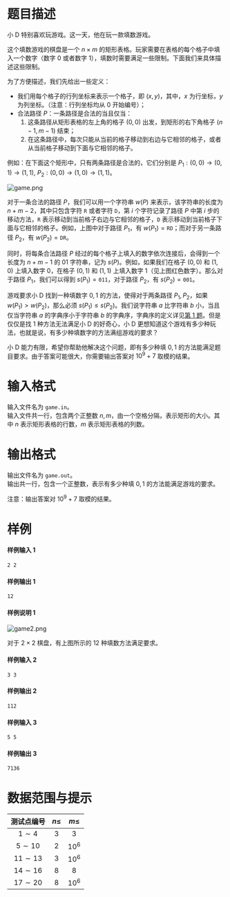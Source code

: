 
# 题目描述

小 D 特别喜欢玩游戏。这一天，他在玩一款填数游戏。

这个填数游戏的棋盘是一个 $n\times m$ 的矩形表格。玩家需要在表格的每个格子中填入一个数字（数字 $0$ 或者数字 $1$），填数时需要满足一些限制。下面我们来具体描述这些限制。

为了方便描述，我们先给出一些定义：
- 我们用每个格子的行列坐标来表示一个格子，即 $(x,y)$，其中，$x$ 为行坐标，$y$ 为列坐标。（注意：行列坐标均从 $0$ 开始编号）；
- 合法路径 $P$：一条路径是合法的当且仅当：
  1. 这条路径从矩形表格的左上角的格子 $(0,0)$ 出发，到矩形的右下角格子 $(n-1,m-1)$ 结束；
  2. 在这条路径中，每次只能从当前的格子移动到右边与它相邻的格子，或者从当前格子移动到下面与它相邻的格子。

例如：在下面这个矩形中，只有两条路径是合法的，它们分别是 $P_1:(0,0)\to (0,1)\to (1,1), \ P_2:(0,0)\to (1,0)\to (1,1)$。

![game.png](/source/loj/2954/img/aHR0cHM6Ly9pLmxvbGkubmV0LzIwMTgvMTEvMjUvNWJmYTRhM2UwNDJlZi5wbmc=.png)

对于一条合法的路径 $P$，我们可以用一个字符串 $w(P)$ 来表示，该字符串的长度为 $n+m-2$，其中只包含字符 `R` 或者字符 `D`，第 $i$ 个字符记录了路径 $P$ 中第 $i$ 步的移动方法，`R` 表示移动到当前格子右边与它相邻的格子，`D` 表示移动到当前格子下面与它相邻的格子。例如，上图中对于路径 $P_1$，有 $w(P_1)=\texttt{RD}$；而对于另一条路径 $P_2$，有 $w(P_2)=\texttt{DR}$。

同时，将每条合法路径 $P$ 经过的每个格子上填入的数字依次连接后，会得到一个长度为 $n+m-1$ 的 $01$ 字符串，记为 $s(P)$。例如，如果我们在格子 $(0,0)$ 和 $(1,0)$ 上填入数字 $0$，在格子 $(0,1)$ 和 $(1,1)$ 上填入数字 $1$（见上图红色数字）。那么对于路径 $P_1$，我们可以得到 $s(P_1)=\texttt{011}$，对于路径 $P_2$，有 $s(P_2)=\texttt{001}$。

游戏要求小 D 找到一种填数字 $0,1$ 的方法，使得对于两条路径 $P_1,P_2$，如果 $w(P_1)\gt w(P_2)$，那么必须 $s(P_1)\le s(P_2)$。我们说字符串 $a$ 比字符串 $b$ 小，当且仅当字符串 $a$ 的字典序小于字符串 $b$ 的字典序，字典序的定义详见[第 1 题](https://loj.ac/problem/2953)。但是仅仅是找 $1$ 种方法无法满足小 D 的好奇心，小 D 更想知道这个游戏有多少种玩法，也就是说，有多少种填数字的方法满组游戏的要求？

小 D 能力有限，希望你帮助他解决这个问题，即有多少种填 $0,1$ 的方法能满足题目要求。由于答案可能很大，你需要输出答案对 $10^9+7$ 取模的结果。

# 输入格式

输入文件名为 `game.in`。  
输入文件共一行，包含两个正整数 $n,m$，由一个空格分隔，表示矩形的大小。其中 $n$ 表示矩形表格的行数，$m$ 表示矩形表格的列数。

# 输出格式

输出文件名为 `game.out`。  
输出共一行，包含一个正整数，表示有多少种填 $0,1$ 的方法能满足游戏的要求。

注意：输出答案对 $10^9+7$ 取模的结果。

# 样例

#### 样例输入 1
```plain
2 2
```
#### 样例输出 1
```plain
12
```

#### 样例说明 1

![game2.png](/source/loj/2954/img/aHR0cHM6Ly9pLmxvbGkubmV0LzIwMTgvMTEvMjUvNWJmYTRiYjkyZDg4NC5wbmc=.png)

对于 $2\times 2$ 棋盘，有上图所示的 $12$ 种填数方法满足要求。

#### 样例输入 2
```plain
3 3
```

#### 样例输出 2
```plain
112
```

#### 样例输入 3
```plain
5 5
```

#### 样例输出 3
```plain
7136
```


# 数据范围与提示

| 测试点编号  | $n\le$ | $m\le$ |
| :---------: | :----: | :----: |
|  $1\sim 4$  |  $3$   |  $3$   |
| $5\sim 10$  |  $2$   | $10^6$ |
| $11\sim 13$ |  $3$   | $10^6$ |
| $14\sim 16$ |  $8$   |  $8$   |
| $17\sim 20$ |  $8$   | $10^6$ |



